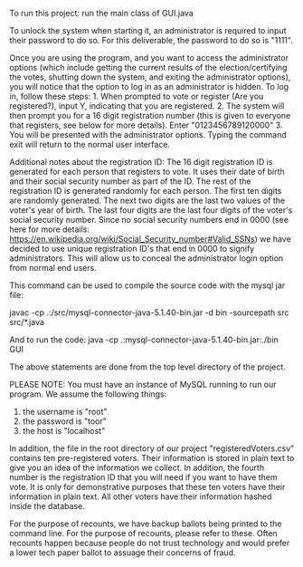 To run this project: run the main class of GUI.java

To unlock the system when starting it, an administrator is required to
input their password to do so. For this deliverable, the password to do
so is "1111". 

Once you are using the program, and you want to access the administrator options
(which include getting the current results of the election/certifying the votes,
shutting down the system, and exiting the administrator options), you will
notice that the option to log in as an administrator is hidden. To log in,
follow these steps:
    1. When prompted to vote or register (Are you registered?), input Y,
       indicating that you are registered.
    2. The system will then prompt you for a 16 digit registration number (this
       is given to everyone that registers, see below for more details). Enter
       "0123456789120000"
    3. You will be presented with the administrator options. Typing the command
       exit will return to the normal user interface.

Additional notes about the registration ID:
    The 16 digit registration ID is generated for each person that registers to
    vote. It uses their date
    of birth and their social security number as part of the ID. The rest of the
    registration ID is
    generated randomly for each person. The first ten digits are randomly
    generated. The next two digits
    are the last two values of the voter's year of birth. The last four digits
    are the last four digits of
    the voter's social security number. Since no social security numbers end in
    0000 (see here for more
    details: https://en.wikipedia.org/wiki/Social_Security_number#Valid_SSNs) we
    have decided to use
    unique registration ID's that end in 0000 to signify administrators. This
    will allow us to conceal the
    administrator login option from normal end users.


This command can be used to compile the source code with the mysql jar file:

  javac -cp .:/src/mysql-connector-java-5.1.40-bin.jar -d bin -sourcepath src src/*.java

And to run the code:
  java -cp .:mysql-connector-java-5.1.40-bin.jar:./bin GUI

The above statements are done from the top level directory of the project.

PLEASE NOTE: You must have an instance of MySQL running to run our program. We
assume the following things:
1. the username is "root"
2. the password is "toor"
3. the host is "localhost"

In addition, the file in the root directory of our project "registeredVoters.csv"
contains ten pre-registered voters. Their information is stored in plain text to
give you an idea of the information we collect. In addition, the fourth number is
the registration ID that you will need if you want to have them vote. It is only
for demonstrative purposes that these ten voters have their information in plain
text. All other voters have their information hashed inside the database.

For the purpose of recounts, we have backup ballots being printed to the command
line. For the purpose of recounts, please refer to these. Often recounts happen
because people do not trust technology and would prefer a lower tech paper ballot
to assuage their concerns of fraud.
